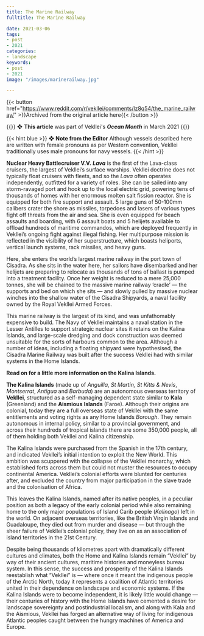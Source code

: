 ```yaml
---
title: The Marine Railway
fulltitle: The Marine Railway

date: 2021-03-06
tags:
- post
- 2021
categories:
- landscape
keywords:
- post
- 2021
image: "/images/marinerailway.jpg"

---
```


{{< button href="https://www.reddit.com/r/vekllei/comments/lz8q54/the_marine_railway/" >}}Archived from the original article here{{< /button >}}

{{<hint red>}}
❖ **This article** was part of Vekllei's ***Ocean Month*** in March 2021
{{</hint>}}

{{< hint blue >}}
**❖ Note from the Editor**
Although vessels described here are written with female pronouns as per Western convention, Vekllei traditionally uses male pronouns for navy vessels.
{{< /hint >}}

**Nuclear Heavy Battlecruiser V.V.** ***Lava*** is the first of the Lava-class cruisers, the largest of Vekllei’s surface warships. Vekllei doctrine does not typically float cruisers with fleets, and so the *Lava* often operates independently, outfitted for a variety of roles. She can be sailed into any storm-ravaged port and hook up to the local electric grid, powering tens of thousands of homes with her enormous molten salt fission reactor. She is equipped for both fire support and assault. 5 large guns of 50-100mm calibers crater the shore as missiles, torpedoes and lasers of various types fight off threats from the air and sea. She is even equipped for beach assaults and boarding, with 6 assault boats and 5 helijets available to offload hundreds of maritime commandos, which are deployed frequently in Vekllei’s ongoing fight against illegal fishing. Her multipurpose mission is reflected in the visibility of her superstructure, which boasts heliports, vertical launch systems, rack missiles, and heavy guns.

Here, she enters the world’s largest marine railway in the port town of Cisadra. As she sits in the water here, her sailors have disembarked and her helijets are preparing to relocate as thousands of tons of ballast is pumped into a treatment facility. Once her weight is reduced to a mere 25,000 tonnes, she will be chained to the massive marine railway ‘cradle’ — the supports and bed on which she sits — and slowly pulled by massive nuclear winches into the shallow water of the Cisadra Shipyards, a naval facility owned by the Royal Vekllei Armed Forces.

This marine railway is the largest of its kind, and was unfathomably expensive to build. The Navy of Vekllei maintains a naval station in the Lesser Antilles to support strategic nuclear sites it retains on the Kalina Islands, and large-scale dredging and dock construction was deemed unsuitable for the sorts of harbours common to the area. Although a number of ideas, including a floating shipyard were hypothesised, the Cisadra Marine Railway was built after the success Vekllei had with similar systems in the Home Islands.

**Read on for a little more information on the Kalina Islands.**

**The Kalina Islands** (made up of *Anguilla*, *St Martin, St Kitts & Nevis*, *Montserrat*, *Antigua* and *Barbuda*) are an autonomous overseas territory of **Vekllei**, structured as a self-managing dependent state similar to **Kala** (Greenland) and the **Aismious** **Islands** (Faroe). Although their origins are colonial, today they are a full overseas state of Vekllei with the same entitlements and voting rights as any Home Islands *Borough*. They remain autonomous in internal policy, similar to a provincial government, and across their hundreds of tropical islands there are some 350,000 people, all of them holding both Vekllei and Kalina citizenship.

The Kalina Islands were purchased from the Spanish in the 17th century, and indicated Vekllei’s initial intention to exploit the New World. This ambition was scuppered with the collapse of the Vekllei monarchy, which established forts across them but could not muster the resources to occupy continental America. Vekllei’s colonial efforts were blunted for centuries after, and excluded the country from major participation in the slave trade and the colonisation of Africa.

This leaves the Kalina Islands, named after its native peoples, in a peculiar position as both a legacy of the early colonial period while also remaining home to the only major populations of Island Carib people (*Kalinago*) left in the world. On adjacent overseas territories, like the British Virgin Islands and Guadaloupe, they died out from murder and disease — but through the sheer failure of Vekllei’s colonial policy, they live on as an association of island territories in the 21st Century.

Despite being thousands of kilometres apart with dramatically different cultures and climates, both the Home and Kalina Islands remain “Vekllei” by way of their ancient cultures, maritime histories and moneyless bureau system. In this sense, the success and prosperity of the Kalina Islands reestablish what “Vekllei” is — where once it meant the indigenous people of the Arctic North, today it represents a coalition of Atlantic territories united in their dependence on landscape and economic systems. If the Kalina Islands were to become independent, it is likely little would change — their centuries of history with the Home Islands have cemented a desire for landscape sovereignty and postindustrial localism, and along with Kala and the Aismious, Vekllei has forged an alternative way of living for indigenous Atlantic peoples caught between the hungry machines of America and Europe.
